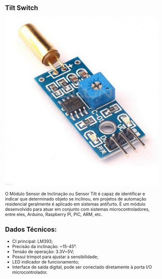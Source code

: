 ## Tilt Switch

![alt text](img/1.png)

O Módulo Sensor de Inclinação ou Sensor Tilt é capaz de identificar e indicar que determinado objeto se inclinou, em projetos de automação residencial geralmente é aplicado em sistemas antifurto. È um módulo desenvolvido para atuar em conjunto com sistemas microcontroladores, entre eles, Arduino, Raspberry PI, PIC, ARM, etc.

## Dados Técnicos:

- CI principal: LM393;
- Precisão da inclinação: ~15-45°.
- Tensão de operação: 3.3V~5V;
- Possui trimpot para ajustar a sensibilidade;
- LED indicador de funcionamento;
- Interface de saída digital, pode ser conectado diretamente à porta I/O microcontrolador.
